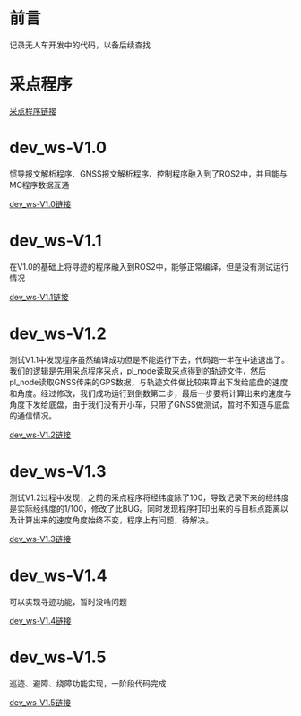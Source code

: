 # 前言
记录无人车开发中的代码，以备后续查找

# 采点程序
[采点程序链接](https://github.com/YuanpengDuan/ROAD)

# dev_ws-V1.0
惯导报文解析程序、GNSS报文解析程序、控制程序融入到了ROS2中，并且能与MC程序数据互通

[dev_ws-V1.0链接](https://github.com/YuanpengDuan/dev_ws/tree/V1.0)

# dev_ws-V1.1
在V1.0的基础上将寻迹的程序融入到ROS2中，能够正常编译，但是没有测试运行情况

[dev_ws-V1.1链接](https://github.com/YuanpengDuan/dev_ws/tree/V1.1)

# dev_ws-V1.2
测试V1.1中发现程序虽然编译成功但是不能运行下去，代码跑一半在中途退出了。我们的逻辑是先用采点程序采点，pl_node读取采点得到的轨迹文件，然后pl_node读取GNSS传来的GPS数据，与轨迹文件做比较来算出下发给底盘的速度和角度。经过修改，我们成功运行到倒数第二步，最后一步要将计算出来的速度与角度下发给底盘，由于我们没有开小车，只带了GNSS做测试，暂时不知道与底盘的通信情况。

[dev_ws-V1.2链接](https://github.com/YuanpengDuan/dev_ws/tree/V1.2)

# dev_ws-V1.3
测试V1.2过程中发现，之前的采点程序将经纬度除了100，导致记录下来的经纬度是实际经纬度的1/100，修改了此BUG。同时发现程序打印出来的与目标点距离以及计算出来的速度角度始终不变，程序上有问题，待解决。

[dev_ws-V1.3链接](https://github.com/YuanpengDuan/dev_ws/tree/V1.3)

# dev_ws-V1.4
可以实现寻迹功能，暂时没啥问题

[dev_ws-V1.4链接](https://github.com/YuanpengDuan/dev_ws/tree/V1.4)

# dev_ws-V1.5
巡迹、避障、绕障功能实现，一阶段代码完成

[dev_ws-V1.5链接](https://github.com/YuanpengDuan/dev_ws/tree/V1.5)

